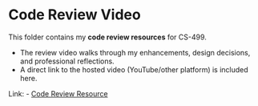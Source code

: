 # Code Review Video

This folder contains my **code review resources** for CS-499.  

- The review video walks through my enhancements, design decisions, and professional reflections.  
- A direct link to the hosted video (YouTube/other platform) is included here.  

Link: - [Code Review Resource](code-review/)

